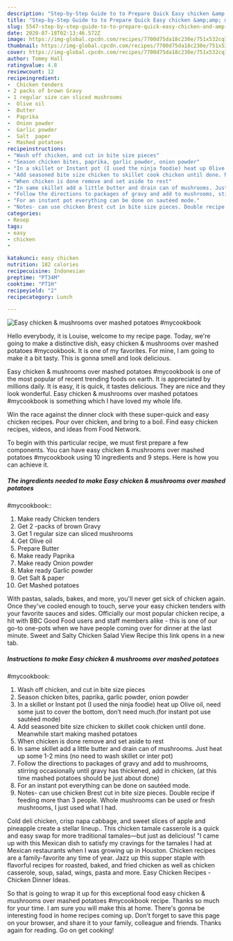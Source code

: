 ```yaml
---
description: "Step-by-Step Guide to to Prepare Quick Easy chicken &amp;amp; mushrooms over mashed potatoes  #mycookbook"
title: "Step-by-Step Guide to to Prepare Quick Easy chicken &amp;amp; mushrooms over mashed potatoes  #mycookbook"
slug: 5547-step-by-step-guide-to-to-prepare-quick-easy-chicken-and-amp-mushrooms-over-mashed-potatoes-mycookbook
date: 2020-07-18T02:13:46.572Z
image: https://img-global.cpcdn.com/recipes/7700d75da18c230e/751x532cq70/easy-chicken-mushrooms-over-mashed-potatoes-mycookbook-recipe-main-photo.jpg
thumbnail: https://img-global.cpcdn.com/recipes/7700d75da18c230e/751x532cq70/easy-chicken-mushrooms-over-mashed-potatoes-mycookbook-recipe-main-photo.jpg
cover: https://img-global.cpcdn.com/recipes/7700d75da18c230e/751x532cq70/easy-chicken-mushrooms-over-mashed-potatoes-mycookbook-recipe-main-photo.jpg
author: Tommy Hall
ratingvalue: 4.8
reviewcount: 12
recipeingredient:
-  Chicken tenders
- 2 packs of brown Gravy
- 1 regular size can sliced mushrooms
-  Olive oil
-  Butter
-  Paprika
-  Onion powder
-  Garlic powder
-  Salt  paper
-  Mashed potatoes
recipeinstructions:
- "Wash off chicken, and cut in bite size pieces"
- "Season chicken bites, paprika, garlic powder, onion powder"
- "In a skillet or Instant pot (I used the ninja foodie) heat up Olive oil, need some just to cover the bottom, don’t need much.(for instant pot use sautéed mode)"
- "Add seasoned bite size chicken to skillet cook chicken until done. Meanwhile start making mashed potatoes"
- "When chicken is done remove and set aside to rest"
- "In same skillet add a little butter and drain can of mushrooms. Just heat up some 1-2 mins (no need to wash skillet or inter pot)"
- "Follow the directions to packages of gravy and add to mushrooms, stirring occasionally until gravy has thickened, add in chicken, (at this time mashed potatoes should be just about done)"
- "For an instant pot everything can be done on sautéed mode."
- "Notes- can use chicken Brest cut in bite size pieces. Double recipe if feeding more than 3 people. Whole mushrooms can be used or fresh mushrooms, I just used what I had."
categories:
- Resep
tags:
- easy
- chicken
- 

katakunci: easy chicken 
nutrition: 182 calories
recipecuisine: Indonesian
preptime: "PT34M"
cooktime: "PT1H"
recipeyield: "2"
recipecategory: Lunch

---
```



![Easy chicken &amp; mushrooms over mashed potatoes 
#mycookbook](https://img-global.cpcdn.com/recipes/7700d75da18c230e/751x532cq70/easy-chicken-mushrooms-over-mashed-potatoes-mycookbook-recipe-main-photo.jpg)

Hello everybody, it is Louise, welcome to my recipe page. Today, we're going to make a distinctive dish, easy chicken &amp; mushrooms over mashed potatoes 
#mycookbook. It is one of my favorites. For mine, I am going to make it a bit tasty. This is gonna smell and look delicious.

Easy chicken &amp; mushrooms over mashed potatoes 
#mycookbook is one of the most popular of recent trending foods on earth. It is appreciated by millions daily. It is easy, it is quick, it tastes delicious. They are nice and they look wonderful. Easy chicken &amp; mushrooms over mashed potatoes 
#mycookbook is something which I have loved my whole life.

Win the race against the dinner clock with these super-quick and easy chicken recipes. Pour over chicken, and bring to a boil. Find easy chicken recipes, videos, and ideas from Food Network.


To begin with this particular recipe, we must first prepare a few components. You can have easy chicken &amp; mushrooms over mashed potatoes 
#mycookbook using 10 ingredients and 9 steps. Here is how you can achieve it.

##### The ingredients needed to make Easy chicken &amp; mushrooms over mashed potatoes 
#mycookbook::

1. Make ready  Chicken tenders
1. Get 2 -packs of brown Gravy
1. Get 1 regular size can sliced mushrooms
1. Get  Olive oil
1. Prepare  Butter
1. Make ready  Paprika
1. Make ready  Onion powder
1. Make ready  Garlic powder
1. Get  Salt &amp; paper
1. Get  Mashed potatoes


With pastas, salads, bakes, and more, you&#39;ll never get sick of chicken again. Once they&#39;ve cooled enough to touch, serve your easy chicken tenders with your favorite sauces and sides. Officially our most popular chicken recipe, a hit with BBC Good Food users and staff members alike - this is one of our go-to one-pots when we have people coming over for dinner at the last minute. Sweet and Salty Chicken Salad View Recipe this link opens in a new tab. 

##### Instructions to make Easy chicken &amp; mushrooms over mashed potatoes 
#mycookbook:

1. Wash off chicken, and cut in bite size pieces
1. Season chicken bites, paprika, garlic powder, onion powder
1. In a skillet or Instant pot (I used the ninja foodie) heat up Olive oil, need some just to cover the bottom, don’t need much.(for instant pot use sautéed mode)
1. Add seasoned bite size chicken to skillet cook chicken until done. Meanwhile start making mashed potatoes
1. When chicken is done remove and set aside to rest
1. In same skillet add a little butter and drain can of mushrooms. Just heat up some 1-2 mins (no need to wash skillet or inter pot)
1. Follow the directions to packages of gravy and add to mushrooms, stirring occasionally until gravy has thickened, add in chicken, (at this time mashed potatoes should be just about done)
1. For an instant pot everything can be done on sautéed mode.
1. Notes- can use chicken Brest cut in bite size pieces. Double recipe if feeding more than 3 people. Whole mushrooms can be used or fresh mushrooms, I just used what I had.


Cold deli chicken, crisp napa cabbage, and sweet slices of apple and pineapple create a stellar lineup.. This chicken tamale casserole is a quick and easy swap for more traditional tamales—but just as delicious! &#34;I came up with this Mexican dish to satisfy my cravings for the tamales I had at Mexican restaurants when I was growing up in Houston. Chicken recipes are a family-favorite any time of year. Jazz up this supper staple with flavorful recipes for roasted, baked, and fried chicken as well as chicken casserole, soup, salad, wings, pasta and more. Easy Chicken Recipes - Chicken Dinner Ideas. 

So that is going to wrap it up for this exceptional food easy chicken &amp; mushrooms over mashed potatoes 
#mycookbook recipe. Thanks so much for your time. I am sure you will make this at home. There's gonna be interesting food in home recipes coming up. Don't forget to save this page on your browser, and share it to your family, colleague and friends. Thanks again for reading. Go on get cooking!
